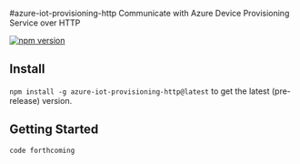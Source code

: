 #azure-iot-provisioning-http
Communicate with Azure Device Provisioning Service over HTTP

[![npm version](https://badge.fury.io/js/azure-iot-provisioning-http.svg)](https://badge.fury.io/js/azure-iot-provisioning-http)

## Install

`npm install -g azure-iot-provisioning-http@latest` to get the latest (pre-release) version.

## Getting Started

```js
code forthcoming
```
